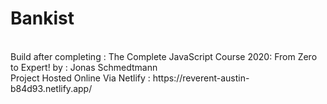# Bankist
<br>
Build after completing : The Complete JavaScript Course 2020: From Zero to Expert! by : Jonas Schmedtmann
</br>
Project Hosted Online Via Netlify :
https://reverent-austin-b84d93.netlify.app/
